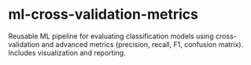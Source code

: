 # ml-cross-validation-metrics
Reusable ML pipeline for evaluating classification models using cross-validation and advanced metrics (precision, recall, F1, confusion matrix). Includes visualization and reporting.
